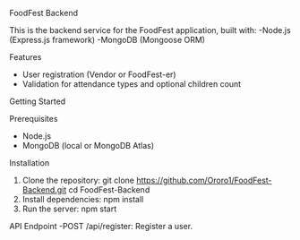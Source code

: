 FoodFest Backend

This is the backend service for the FoodFest application, built with:
-Node.js (Express.js framework)
-MongoDB (Mongoose ORM)

Features
- User registration (Vendor or FoodFest-er)
- Validation for attendance types and optional children count

Getting Started

Prerequisites
- Node.js
- MongoDB (local or MongoDB Atlas)

Installation
1. Clone the repository: git clone https://github.com/Ororo1/FoodFest-Backend.git cd FoodFest-Backend
2. Install dependencies: npm install
3. Run the server: npm start

API Endpoint
-POST /api/register: Register a user.


